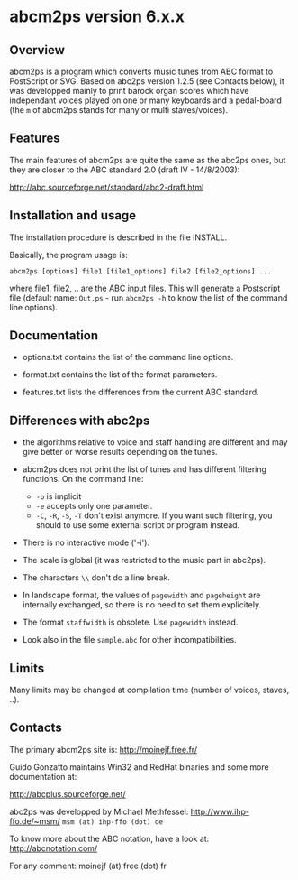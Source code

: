 abcm2ps version 6.x.x
=====================

Overview
--------

abcm2ps is a program which converts music tunes from ABC format to
PostScript or SVG. Based on abc2ps version 1.2.5 (see Contacts below),
it was developped mainly to print barock organ scores which have
independant voices played on one or many keyboards and a pedal-board
(the `m` of abcm2ps stands for many or multi staves/voices).

Features
--------

The main features of abcm2ps are quite the same as the abc2ps ones,
but they are closer to the ABC standard 2.0 (draft IV - 14/8/2003):

http://abc.sourceforge.net/standard/abc2-draft.html

Installation and usage
----------------------

The installation procedure is described in the file INSTALL.

Basically, the program usage is:

`abcm2ps [options] file1 [file1_options] file2 [file2_options] ...`

where file1, file2, .. are the ABC input files. This will generate
a Postscript file (default name: `Out.ps` - run `abcm2ps -h` to
know the list of the command line options).

Documentation
-------------

- options.txt   contains the list of the command line options.

- format.txt    contains the list of the format parameters.

- features.txt  lists the differences from the current ABC standard.

Differences with abc2ps
-----------------------

- the algorithms relative to voice and staff handling are different and
  may give better or worse results depending on the tunes.

- abcm2ps does not print the list of tunes and has different filtering
  functions. On the command line:
	- `-o` is implicit
	- `-e` accepts only one parameter.
	- `-C`, `-R`, `-S`, `-T` don't exist anymore. If you want such
	  filtering, you should to use some external script or program
	  instead.

- There is no interactive mode ('-i').

- The scale is global (it was restricted to the music part in abc2ps).

- The characters `\\` don't do a line break.

- In landscape format, the values of `pagewidth` and `pageheight`
  are internally exchanged, so there is no need to set them explicitely.

- The format `staffwidth` is obsolete. Use `pagewidth` instead.

- Look also in the file `sample.abc` for other incompatibilities.

Limits
------

Many limits may be changed at compilation time (number of voices, staves,
..).

Contacts
--------

The primary abcm2ps site is:
http://moinejf.free.fr/

Guido Gonzatto maintains Win32 and RedHat binaries and some more
documentation at:

http://abcplus.sourceforge.net/

abc2ps was developped by Michael Methfessel:
http://www.ihp-ffo.de/~msm/
`msm (at) ihp-ffo (dot) de`

To know more about the ABC notation, have a look at:
http://abcnotation.com/

For any comment: moinejf (at) free (dot) fr
